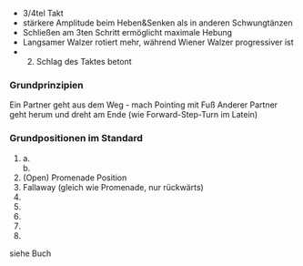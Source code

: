 - 3/4tel Takt
- stärkere Amplitude beim Heben&Senken als in anderen Schwungtänzen
- Schließen am 3ten Schritt ermöglicht maximale Hebung
- Langsamer Walzer rotiert mehr, während Wiener Walzer progressiver ist
- 2. Schlag des Taktes betont

### Grundprinzipien

Ein Partner geht aus dem Weg - mach Pointing mit Fuß
Anderer Partner geht herum und dreht am Ende (wie Forward-Step-Turn im Latein)

### Grundpositionen im Standard
1. 
	a.  
	b. 
2. (Open) Promenade Position
3. Fallaway (gleich wie Promenade, nur rückwärts)
4. 
5. 
6. 
7. 
8. 

siehe Buch

